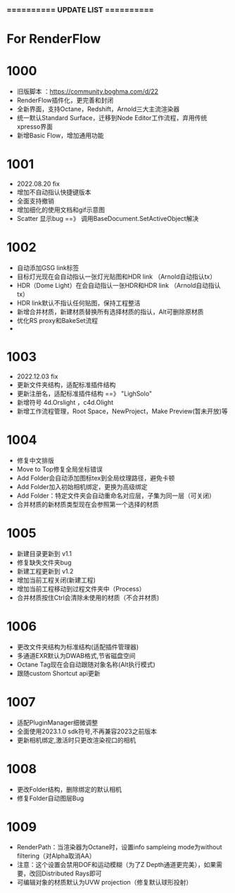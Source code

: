 ###  ==========  UPDATE LIST  ==========  ###
# For RenderFlow

# 1000
- 旧版脚本 ：https://community.boghma.com/d/22
- RenderFlow插件化，更完善和封闭
- 全新界面，支持Octane，Redshift，Arnold三大主流渲染器
- 统一默认Standard Surface，迁移到Node Editor工作流程，弃用传统xpresso界面
- 新增Basic Flow，增加通用功能
 
# 1001
- 2022.08.20 fix
- 增加不自动指认快捷键版本
- 全面支持撤销
- 增加细化的使用文档和gif示意图
- Scatter 显示bug ==》 调用BaseDocument.SetActiveObject解决

# 1002
- 自动添加GSG link标签
- 目标灯光现在会自动指认一张灯光贴图和HDR link （Arnold自动指认tx）
- HDR（Dome Light）在会自动指认一张HDR和HDR link （Arnold自动指认tx）
- HDR link默认不指认任何贴图，保持工程整洁
- 新增合并材质，新建材质替换所有选择材质的指认，Alt可删除原材质
- 优化RS proxy和BakeSet流程
- 
# 1003
- 2022.12.03 fix
- 更新文件夹结构，适配标准插件结构
- 更新注册名，适配标准插件结构 ==》 "LighSolo"
- 新增符号 4d.Orslight ，c4d.Olight
- 新增工作流程管理，Root Space，NewProject，Make Preview(暂未开放)等

# 1004
- 修复中文排版
- Move to Top修复全局坐标错误
- Add Folder会自动添加图标tex到全局纹理路径，避免卡顿
- Add Folder加入初始相机绑定，更换为高级绑定
- Add Folder：特定文件夹会自动重命名对应层，子集为同一层（可关闭）
- 合并材质的新材质类型现在会参照第一个选择的材质

# 1005
- 新建目录更新到 v1.1
- 修复缺失文件夹bug
- 新建工程更新到 v1.2
- 增加当前工程关闭(新建工程)
- 增加当前工程移动到过程文件夹中（Process）
- 合并材质按住Ctrl会清除未使用的材质（不合并材质)

# 1006
- 更改文件夹结构为标准结构(适配插件管理器)
- 多通道EXR默认为DWAB格式,节省磁盘空间
- Octane Tag现在会自动跟随对象名称(Alt执行模式)
- 跟随custom Shortcut api更新

# 1007
- 适配PluginManager细微调整
- 全面使用2023.1.0 sdk符号,不再兼容2023之前版本
- 更新相机绑定,激活时只更改渲染视口的相机

# 1008
- 更改Folder结构，删除绑定的默认相机
- 修复Folder自动图层Bug

# 1009
- RenderPath：当渲染器为Octane时，设置info sampleing mode为without filtering（对Alpha取消AA）
- 注意：这个设置会禁用DOF和运动模糊（为了Z Depth通道更完美），如果需要，改回Distributed Rays即可
- 可编辑对象的材质默认为UVW projection（修复默认球形投射）